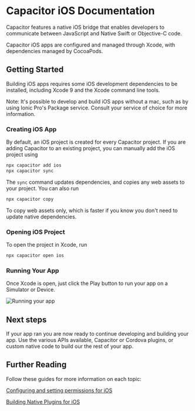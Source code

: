 # Capacitor iOS Documentation

Capacitor features a native iOS bridge that enables developers to communicate between JavaScript and Native Swift or Objective-C code.

Capacitor iOS apps are configured and managed through Xcode, with dependencies managed by CocoaPods.

## Getting Started

Building iOS apps requires some iOS development dependencies to be installed, including Xcode 9 and the Xcode command line tools.

Note: It's possible to develop and build iOS apps without a mac, such as by using Ionic Pro's Package service. Consult your service of choice for more information.

### Creating iOS App

By default, an iOS project is created for every Capacitor project. If you are adding Capacitor to an existing
project, you can manually add the iOS project using

```bash
npx capacitor add ios
npx capacitor sync
```

The `sync` command updates dependencies, and copies any web assets to your project. You can also run

```bash
npx capacitor copy
```

To copy web assets only, which is faster if you know you don't need to update native dependencies.

### Opening iOS Project

To open the project in Xcode, run

```bash
npx capacitor open ios
```

### Running Your App

Once Xcode is open, just click the Play button to run your app on a Simulator or Device. 

![Running your app](/assets/img/docs/ios/running.png)

## Next steps

If your app ran you are now ready to continue developing and building your app. Use the various APIs available, Capacitor or Cordova plugins, or custom native code to build our the rest of your app.

## Further Reading 

Follow these guides for more information on each topic:

[Configuring and setting permissions for iOS](./configuration)

[Building Native Plugins for iOS](../plugins)
